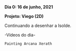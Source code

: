 **Dia 0: 16 de junho, 2021**

**Projeto: Viego (2D)**

Continuando a desenhar a Isolde. 


-Vídeos do dia- 

    Painting Arcana Xerath


